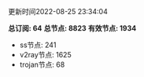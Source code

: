 更新时间2022-08-25 23:34:04

**总订阅: 64**
**总节点: 8823**
**有效节点: 1934**
- ss节点: 241
- v2ray节点: 1625
- trojan节点: 68
